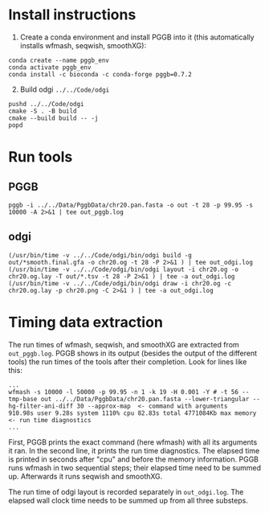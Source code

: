 # Install instructions

1. Create a conda environment and install PGGB into it (this automatically installs wfmash, seqwish, smoothXG):
```
conda create --name pggb_env
conda activate pggb_env
conda install -c bioconda -c conda-forge pggb=0.7.2
```
2. Build odgi `../../Code/odgi`
```
pushd ../../Code/odgi
cmake -S . -B build
cmake --build build -- -j
popd
```


# Run tools

## PGGB
`pggb -i ../../Data/PggbData/chr20.pan.fasta -o out -t 28 -p 99.95 -s 10000 -A 2>&1 | tee out_pggb.log`

## odgi
```
(/usr/bin/time -v ../../Code/odgi/bin/odgi build -g out/*smooth.final.gfa -o chr20.og -t 28 -P 2>&1 ) | tee out_odgi.log
(/usr/bin/time -v ../../Code/odgi/bin/odgi layout -i chr20.og -o chr20.og.lay -T out/*.tsv -t 28 -P 2>&1 ) | tee -a out_odgi.log
(/usr/bin/time -v ../../Code/odgi/bin/odgi draw -i chr20.og -c chr20.og.lay -p chr20.png -C 2>&1 ) | tee -a out_odgi.log
```

# Timing data extraction
The run times of wfmash, seqwish, and smoothXG are extracted from `out_pggb.log`. PGGB shows in its output (besides the output of the different tools) the run times of the tools after their completion.
Look for lines like this:
```
...
wfmash -s 10000 -l 50000 -p 99.95 -n 1 -k 19 -H 0.001 -Y # -t 56 --tmp-base out ../../Data/PggbData/chr20.pan.fasta --lower-triangular --hg-filter-ani-diff 30 --approx-map  <- command with arguments
910.98s user 9.28s system 1110% cpu 82.83s total 4771084Kb max memory                                                                                                        <- run time diagnostics
...
```
First, PGGB prints the exact command (here wfmash) with all its arguments it ran. In the second line, it prints the run time diagnostics. The elapsed time is printed in seconds after "cpu" and before the memory information.
PGGB runs wfmash in two sequential steps; their elapsed time need to be summed up. Afterwards it runs seqwish and smoothXG.

The run time of odgi layout is recorded separately in `out_odgi.log`. The elapsed wall clock time needs to be summed up from all three substeps.
